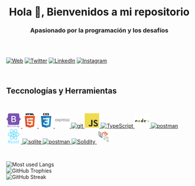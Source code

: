 <h1 align="center">Hola 👋, Bienvenidos a mi repositorio</h1>
<h3 align="center">Apasionado por la programación y los desafíos</h3>
<br />
<br />


[![Web](https://img.shields.io/badge/Linktr.ee-14a1f0?style=for-the-badge&logo=linktr.ee&logoColor=white&labelColor=101010)](https://linktr.ee/maurotello) 
[![Twitter](https://img.shields.io/badge/Twitter-@maurogtello-1DA1F2?style=for-the-badge&logo=twitter&logoColor=white&labelColor=101010)](https://twitter.com/maurogtello) 
[![LinkedIn](https://img.shields.io/badge/LinkedIN-maurotello-0077B5?style=for-the-badge&logo=linkedin&logoColor=white&labelColor=101010)](https://www.linkedin.com/in/maurotello/) 
[![Instagram](https://img.shields.io/badge/Instagram-@maurogtello-E4405F?style=for-the-badge&logo=instagram&logoColor=white&labelColor=101010)](https://www.instagram.com/maurogtello/)

<br />

## Teccnologías y Herramientas
<br />
<p align="left"> 
<a href="https://getbootstrap.com" target="_blank"> <img src="https://raw.githubusercontent.com/devicons/devicon/master/icons/bootstrap/bootstrap-plain-wordmark.svg" alt="bootstrap" width="40" height="40"/> </a>
<a href="https://developer.mozilla.org/es/docs/Glossary/HTML5" target="_blank"><img src="https://raw.githubusercontent.com/devicons/devicon/master/icons/html5/html5-original-wordmark.svg" alt="html5" width="40" height="40"/> </a> 
<a href="https://www.w3schools.com/css/" target="_blank"><img src="https://raw.githubusercontent.com/devicons/devicon/master/icons/css3/css3-original-wordmark.svg" alt="css3" width="40" height="40"/> </a> 
<a href="https://expressjs.com" target="_blank"><img src="https://raw.githubusercontent.com/devicons/devicon/master/icons/express/express-original-wordmark.svg" alt="express" width="40" height="40"/> </a> 
<a href="https://git-scm.com/" target="_blank"><img src="https://www.vectorlogo.zone/logos/git-scm/git-scm-icon.svg" alt="git" width="40" height="40"/> </a> 
<a href="https://developer.mozilla.org/en-US/docs/Web/JavaScript" target="_blank"><img src="https://raw.githubusercontent.com/devicons/devicon/master/icons/javascript/javascript-original.svg" alt="javascript" width="40" height="40"/> </a>
<a href="https://www.typescriptlang.org/" target="_blank"><img src="https://upload.wikimedia.org/wikipedia/commons/thumb/4/4c/Typescript_logo_2020.svg/1200px-Typescript_logo_2020.svg.png" alt="TypeScript" width="40" height="40"/> </a>
<a href="https://nodejs.org" target="_blank"><img src="https://raw.githubusercontent.com/devicons/devicon/master/icons/nodejs/nodejs-original-wordmark.svg" alt="nodejs" width="40" height="40"/> </a> 
<a href="https://postman.com" target="_blank"><img src="https://www.vectorlogo.zone/logos/getpostman/getpostman-icon.svg" alt="postman" width="40" height="40"/> </a>  
<a href="https://reactjs.org/" target="_blank"><img src="https://raw.githubusercontent.com/devicons/devicon/master/icons/react/react-original-wordmark.svg" alt="react" width="40" height="40"/> </a> 
<a href="https://www.sqlite.org/" target="_blank"> <img src="https://www.vectorlogo.zone/logos/sqlite/sqlite-icon.svg" alt="sqlite" width="40" height="40"/> </a> 
<a href="https://mysql.com" target="_blank"><img src="https://labs.mysql.com/common/logos/mysql-logo.svg?v2" alt="postman" width="40" height="40"/> </a>
<a href="https://solidity-es.readthedocs.io/es/latest/" target="_blank"> <img src="https://solidity-es.readthedocs.io/es/latest/_images/logo.svg" alt="Solidity" width="40" height="40"/> </a>
<a href="https://github.com/ChainSafe/web3.js" target="_blank"> <img src="https://raw.githubusercontent.com/ChainSafe/web3.js/1.x/assets/logo/web3js.jpg" alt="Solidity" width="40" height="40"/> </a> 
</p>
<br />

![Most used Langs](https://github-readme-stats.vercel.app/api/top-langs/?username=maurotello&theme=dracula&layout=compact&count_private=true&langs_count=10&card_width=446&icon_color=2ca5e0&hide_border=false&border_color=2ca5e0&disable_animations=false&locale=es)
<br />
![GitHub Trophies](https://github-profile-trophy.vercel.app/?username=maurotello&theme=dracula&column=4&margin-w=15&margin-h=10&no-bg=false&no-frame=false)
<br />
![GitHub Streak](https://github-readme-streak-stats.herokuapp.com?user=davorpa&theme=maurotello&hide_border=false&=dracula&fire=2ca5e0&border=2ca5e0&sideLabels=2ca5e0&locale=en)
